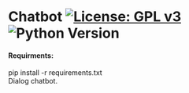 # Chatbot [![License: GPL v3](https://img.shields.io/badge/License-GPLv3-blue.svg)](https://www.gnu.org/licenses/gpl-3.0) ![Python Version](https://img.shields.io/badge/Python-v3.6-blue)
#### Requirments:<br/>
pip install -r requirements.txt
<br/>
Dialog chatbot.
